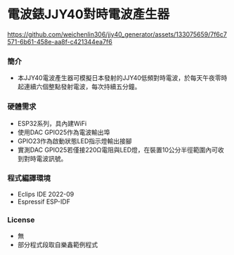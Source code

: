 # 電波錶JJY40對時電波產生器

https://github.com/weichenlin306/jjy40_generator/assets/133075659/7f6c7571-6b61-458e-aa8f-c421344ea7f6

### 簡介
- 本JJY40電波產生器可模擬日本發射的JJY40低頻對時電波，於每天午夜零時起連續六個整點發射電波，每次持續五分鐘。

### 硬體需求
- ESP32系列，具內建WiFi
- 使用DAC GPIO25作為電波輸出埠
- GPIO23作為啟動狀態LED指示燈輸出接腳
- 實測DAC GPIO25若僅接220Ω電阻與LED燈，在裝置10公分半徑範圍內可收到對時電波訊號。

### 程式編譯環境
- Eclips IDE 2022-09
- Espressif ESP-IDF

### License
- 無
- 部分程式段取自樂鑫範例程式

